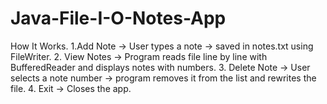 # Java-File-I-O-Notes-App
How It Works.
1.Add Note → User types a note → saved in notes.txt using FileWriter. 
2. View Notes → Program reads file line by line with BufferedReader and displays notes with numbers. 
3. Delete Note → User selects a note number → program removes it from the list and rewrites the file. 
4. Exit → Closes the app.
